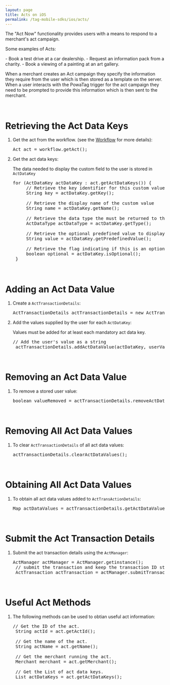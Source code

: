 ```yaml
---
layout: page
title: Acts on iOS
permalink: /tag-mobile-sdks/ios/acts/
---
```


The "Act Now" functionality provides users with a means to respond to a merchant's act campaign.
<p>Some examples of Acts:</p>
 - Book a test drive at a car dealership.
 - Request an information pack from a charity.
 - Book a viewing of a painting at an art gallery.

When a merchant creates an Act campaign they specify the information they require from the user which is then stored as a template on the server. 
When a user interacts with the PowaTag trigger for the act campaign they need to be prompted to provide this information which is then sent to the merchant. 

<br/>

# Retrieving the Act Data Keys

1. Get the act from the workflow. (see the [Workflow]({{site.baseurl}}/tag-mobile-sdks/android/workflows) for more details):

	<pre>Act act = workflow.getAct();</pre>
	
2. Get the act data keys:
	
	The data needed to display the custom field to the user is stored in <code>ActDataKey</code> 

	<pre>for (ActDataKey actDataKey : act.getActDataKeys()) {
		// Retrieve the key identifier for this custom value
		String key = actDataKey.getKey();
		
		// Retrieve the display name of the custom value
		String name = actDataKey.getName();
		
		// Retrieve the data type the must be returned to the SDK. valid types are String, Timestamp, Email,Flag
		ActDataType actDataType = actDataKey.getType();
		
		// Retrieve the optional predefined value to display to the user
		String value = actDataKey.getPredefinedValue();
		
		// Retrieve the flag indicating if this is an optional field
		boolean optional = actDataKey.isOptional();
	}</pre>

<br/>
	
# Adding an Act Data Value

1. Create a <code>ActTransactionDetails</code>:

	<pre>ActTransactionDetails actTransactionDetails = new ActTransactionDetails();</pre>

2. Add the values supplied by the user for each <code>ActDataKey</code>:

	Values must be added for at least each mandatory act data key.
	
	<pre>// Add the user's value as a string
	actTransactionDetails.addActDataValue(actDataKey, userValueString);</pre>
	
<br/>	

# Removing an Act Data Value

1. To remove a stored user value:
	
	<pre>boolean valueRemoved = actTransactionDetails.removeActDataValue(actDatakey);</pre>	
	
<br/>

# Removing All Act Data Values

1. To clear <code>ActTransactionDetails</code> of all act data values:
	
	<pre>actTransactionDetails.clearActDataValues();</pre>	
	
<br/>

# Obtaining All Act Data Values

1. To obtain all act data values added to <code>ActTransActionDetails</code>:
	
	<pre>Map<String, String> actDataValues = actTransactionDetails.getActDataValues();</pre>	
	
<br/>
		
# Submit the Act Transaction Details

1. Submit the act transaction details using the <code>ActManager</code>:
	
	<pre>ActManager actManager = ActManager.getinstance();
	// submit the transaction and keep the transaction ID stored in actTransaction
	ActTransaction actTransaction = actManager.submitTransaction(act, actTransactionDetails,new PowaTagCallback&lt;ActTransaction&gt;());</pre>
	

<br/>

# Useful Act Methods

1. The following methods can be used to obtian useful act information:

	<pre>// Get the ID of the act.
	String actId = act.getActId();
	
	// Get the name of the act.
	String actName = act.getName();
 
	// Get the merchant running the act.
	Merchant merchant = act.getMerchant();
    
    // Get the List of act data keys.
	List<ActDataKey> actDataKeys = act.getActDataKeys();</pre>